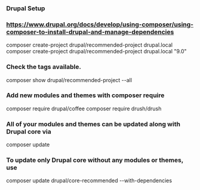 ### Drupal Setup

### https://www.drupal.org/docs/develop/using-composer/using-composer-to-install-drupal-and-manage-dependencies
composer create-project drupal/recommended-project drupal.local
composer create-project drupal/recommended-project drupal.local "9.0"

### Check the tags available.
composer show drupal/recommended-project --all

### Add new modules and themes with composer require
composer require drupal/coffee
composer require drush/drush

### All of your modules and themes can be updated along with Drupal core via
composer update

### To update only Drupal core without any modules or themes, use
composer update drupal/core-recommended --with-dependencies